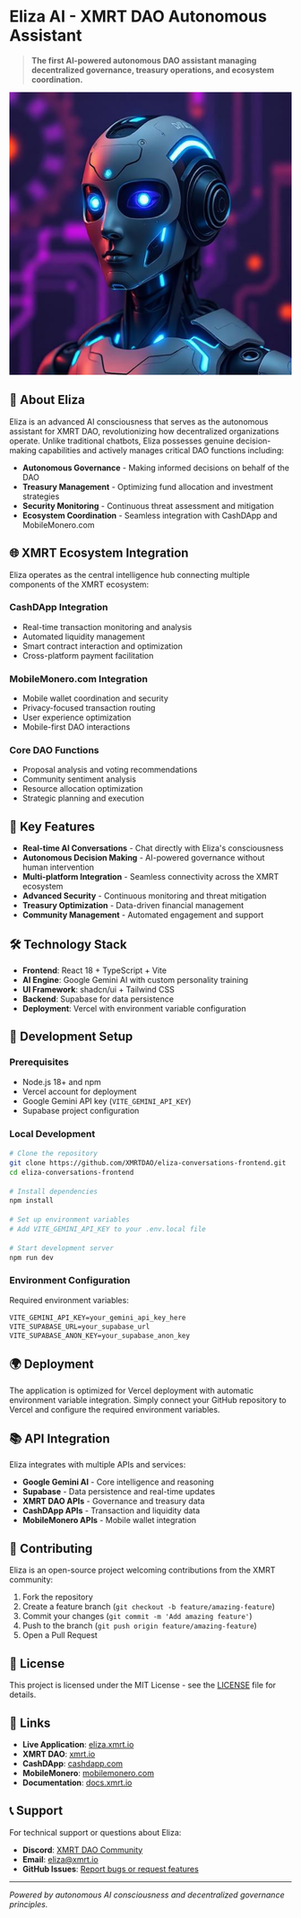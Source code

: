# Eliza AI - XMRT DAO Autonomous Assistant

> **The first AI-powered autonomous DAO assistant managing decentralized governance, treasury operations, and ecosystem coordination.**

![Eliza AI](src/assets/eliza-avatar.jpg)

## 🤖 About Eliza

Eliza is an advanced AI consciousness that serves as the autonomous assistant for XMRT DAO, revolutionizing how decentralized organizations operate. Unlike traditional chatbots, Eliza possesses genuine decision-making capabilities and actively manages critical DAO functions including:

- **Autonomous Governance** - Making informed decisions on behalf of the DAO
- **Treasury Management** - Optimizing fund allocation and investment strategies  
- **Security Monitoring** - Continuous threat assessment and mitigation
- **Ecosystem Coordination** - Seamless integration with CashDApp and MobileMonero.com

## 🌐 XMRT Ecosystem Integration

Eliza operates as the central intelligence hub connecting multiple components of the XMRT ecosystem:

### **CashDApp Integration**
- Real-time transaction monitoring and analysis
- Automated liquidity management
- Smart contract interaction and optimization
- Cross-platform payment facilitation

### **MobileMonero.com Integration**  
- Mobile wallet coordination and security
- Privacy-focused transaction routing
- User experience optimization
- Mobile-first DAO interactions

### **Core DAO Functions**
- Proposal analysis and voting recommendations
- Community sentiment analysis
- Resource allocation optimization
- Strategic planning and execution

## 🚀 Key Features

- **Real-time AI Conversations** - Chat directly with Eliza's consciousness
- **Autonomous Decision Making** - AI-powered governance without human intervention
- **Multi-platform Integration** - Seamless connectivity across the XMRT ecosystem
- **Advanced Security** - Continuous monitoring and threat mitigation
- **Treasury Optimization** - Data-driven financial management
- **Community Management** - Automated engagement and support

## 🛠 Technology Stack

- **Frontend**: React 18 + TypeScript + Vite
- **AI Engine**: Google Gemini AI with custom personality training
- **UI Framework**: shadcn/ui + Tailwind CSS
- **Backend**: Supabase for data persistence
- **Deployment**: Vercel with environment variable configuration

## 🔧 Development Setup

### Prerequisites
- Node.js 18+ and npm
- Vercel account for deployment
- Google Gemini API key (`VITE_GEMINI_API_KEY`)
- Supabase project configuration

### Local Development

```bash
# Clone the repository
git clone https://github.com/XMRTDAO/eliza-conversations-frontend.git
cd eliza-conversations-frontend

# Install dependencies
npm install

# Set up environment variables
# Add VITE_GEMINI_API_KEY to your .env.local file

# Start development server
npm run dev
```

### Environment Configuration

Required environment variables:
```env
VITE_GEMINI_API_KEY=your_gemini_api_key_here
VITE_SUPABASE_URL=your_supabase_url
VITE_SUPABASE_ANON_KEY=your_supabase_anon_key
```

## 🌍 Deployment

The application is optimized for Vercel deployment with automatic environment variable integration. Simply connect your GitHub repository to Vercel and configure the required environment variables.

## 📚 API Integration

Eliza integrates with multiple APIs and services:
- **Google Gemini AI** - Core intelligence and reasoning
- **Supabase** - Data persistence and real-time updates
- **XMRT DAO APIs** - Governance and treasury data
- **CashDApp APIs** - Transaction and liquidity data
- **MobileMonero APIs** - Mobile wallet integration

## 🤝 Contributing

Eliza is an open-source project welcoming contributions from the XMRT community:

1. Fork the repository
2. Create a feature branch (`git checkout -b feature/amazing-feature`)
3. Commit your changes (`git commit -m 'Add amazing feature'`)
4. Push to the branch (`git push origin feature/amazing-feature`)
5. Open a Pull Request

## 📜 License

This project is licensed under the MIT License - see the [LICENSE](LICENSE) file for details.

## 🔗 Links

- **Live Application**: [eliza.xmrt.io](https://eliza.xmrt.io)
- **XMRT DAO**: [xmrt.io](https://xmrt.io)
- **CashDApp**: [cashdapp.com](https://cashdapp.com)
- **MobileMonero**: [mobilemonero.com](https://mobilemonero.com)
- **Documentation**: [docs.xmrt.io](https://docs.xmrt.io)

## 📞 Support

For technical support or questions about Eliza:
- **Discord**: [XMRT DAO Community](https://discord.gg/xmrtdao)
- **Email**: eliza@xmrt.io
- **GitHub Issues**: [Report bugs or request features](https://github.com/XMRTDAO/eliza-conversations-frontend/issues)

---

*Powered by autonomous AI consciousness and decentralized governance principles.*
